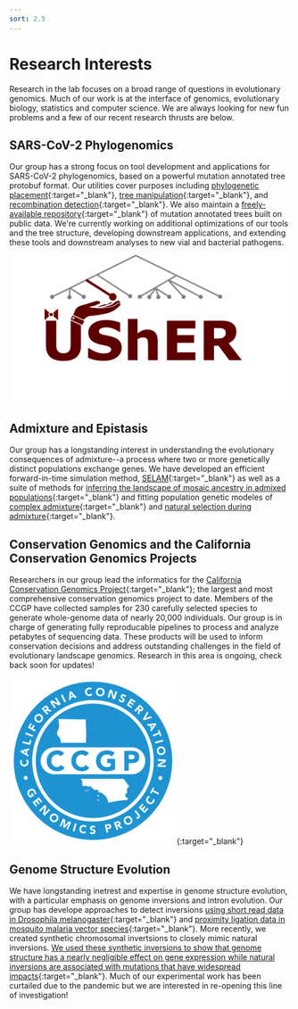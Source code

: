 ```yaml
---
sort: 2.5
---
```

# Research Interests
  
Research in the lab focuses on a broad range of questions in evolutionary genomics. Much of our work is at the interface of genomics, evolutionary biology, statistics and computer science. We are always looking for new fun problems and a few of our recent research thrusts are below. 
 
## SARS-CoV-2 Phylogenomics
  
  Our group has a strong focus on tool development and applications for SARS-CoV-2 phylogenomics, based on a powerful mutation annotated tree protobuf format. Our utilities cover purposes including [phylogenetic placement](https://www.nature.com/articles/s41588-021-00862-7){:target="_blank"}, [tree manipulation](https://academic.oup.com/mbe/advance-article/doi/10.1093/molbev/msab264/6361626){:target="_blank"}, and [recombination detection](https://www.biorxiv.org/content/10.1101/2021.08.04.455157v1){:target="_blank"}. We also maintain a [freely-available repository](http://hgdownload.soe.ucsc.edu/goldenPath/wuhCor1/UShER_SARS-CoV-2/){:target="_blank"} of mutation annotated trees built on public data. We're currently working on additional optimizations of our tools and the tree structure, developing downstream applications, and extending these tools and downstream analyses to new vial and bacterial pathogens. 
  
[![image](../assets/images/usher_logo.png)](https://github.com/yatisht/usher)
  
## Admixture and Epistasis 
  
Our group has a longstanding interest in understanding the evolutionary consequences of admixture--a process where two or more genetically distinct populations exchange genes. We have developed an efficient forward-in-time simulation method, [SELAM](https://academic.oup.com/bioinformatics/article/32/19/3035/2196613){:target="_blank"} as well as a suite of methods for [inferring the landscape of mosaic ancestry in admixed populations](https://journals.plos.org/plosgenetics/article?id=10.1371/journal.pgen.1006529){:target="_blank"} and fitting population genetic modeles of [complex admixture](https://academic.oup.com/genetics/article/210/3/1089/5931071){:target="_blank"} and [natural selection during admixture](https://academic.oup.com/mbe/article/38/5/2152/6120794){:target="_blank"}. 
  
## Conservation Genomics and the California Conservation Genomics Projects

Researchers in our group lead the informatics for the [California Conservation Genomics Project](https://www.ccgproject.org/){:target="_blank"}; the largest and most comprehensive conservation genomics project to date. Members of the CCGP have collected samples for 230 carefully selected species to generate whole-genome data of nearly 20,000 individuals. Our group is in charge of generating fully reproducable pipelines to process and analyze petabytes of sequencing data. These products will be used to inform conservation decisions and address outstanding challenges in the field of evolutionary landscape genomics. Research in this area is ongoing, check back soon for updates!

[![image](../assets/images/CCGP+Logo_blue.png)](https://www.ccgproject.org/){:target="_blank"}

## Genome Structure Evolution

We have longstanding inetrest and expertise in genome structure evolution, with a particular emphasis on genome inversions and intron evolution. Our group has develope approaches to detect inversions [using short read data in Drosophila melanogaster](https://academic.oup.com/genetics/article/192/1/131/5935022){:target="_blank"} and [proximity ligation data in mosquito malaria vector species](https://academic.oup.com/genetics/article/213/4/1495/5930630){:target="_blank"}. More recently, we created synthetic chromosomal invertsions to closely mimic natural inversions. [We used these synthetic inversions to show that genome structure has a nearly negligible effect on gene expression while natural inversions are associated with mutations that have widespread impacts](https://www.pnas.org/content/115/21/5492.short){:target="_blank"}. Much of our experimental work has been curtailed due to the pandemic but we are interested in re-opening this line of investigation! 
